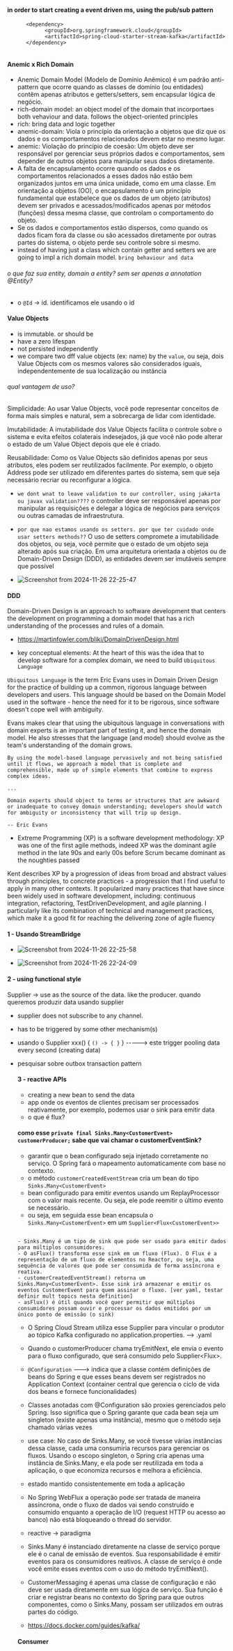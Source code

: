 #### in order to start creating a event driven ms, using the pub/sub pattern

```
      <dependency>
            <groupId>org.springframework.cloud</groupId>
            <artifactId>spring-cloud-starter-stream-kafka</artifactId>
      </dependency>
        
```

#### Anemic x Rich Domain

- Anemic Domain Model (Modelo de Domínio Anêmico) é um padrão anti-pattern que ocorre quando as classes de domínio (ou entidades) contêm apenas atributos e getters/setters, sem encapsular lógica de negócio. 
- rich-domain model: an object model of the domain that incorportaes both vehaviour and data. follows the object-oriented principles
- rich: bring data and logic together
- anemic-domain: Viola o princípio da orientação a objetos que diz que os dados e os comportamentos relacionados devem estar no mesmo lugar.
- anemic: Violação do princípio de coesão: Um objeto deve ser responsável por gerenciar seus próprios dados e comportamentos, sem depender de outros objetos para manipular seus dados diretamente.
- A falta de encapsulamento ocorre quando os dados e os comportamentos relacionados a esses dados não estão bem organizados juntos em uma única unidade, como em uma classe. Em orientação a objetos (OO), o encapsulamento é um princípio fundamental que estabelece que os dados de um objeto (atributos) devem ser privados e acessados/modificados apenas por métodos (funções) dessa mesma classe, que controlam o comportamento do objeto.
- Se os dados e comportamentos estão dispersos, como quando os dados ficam fora da classe ou são acessados diretamente por outras partes do sistema, o objeto perde seu controle sobre si mesmo.
- instead of having just a class which contain getter and setters we are going to impl a rich domain model. `bring behaviour and data`


###### o que faz sua entity, domain a entity? sem ser apenas a annotation @Entity?

- o `@Id` -> id. identificamos ele usando o id

#### Value Objects

- is immutable. or should be
- have a zero lifespan
- not persisted independently
- we compare two dff value objects (ex: name) by the `value`, ou seja, dois Value Objects com os mesmos valores são considerados iguais, independentemente de sua localização ou instância

###### qual vantagem de uso?

Simplicidade: Ao usar Value Objects, você pode representar conceitos de forma mais simples e natural, sem a sobrecarga de lidar com identidade.

Imutabilidade: A imutabilidade dos Value Objects facilita o controle sobre o sistema e evita efeitos colaterais indesejados, já que você não pode alterar o estado de um Value Object depois que ele é criado.

Reusabilidade: Como os Value Objects são definidos apenas por seus atributos, eles podem ser reutilizados facilmente. Por exemplo, o objeto Address pode ser utilizado em diferentes partes do sistema, sem que seja necessário recriar ou reconfigurar a lógica.


- `we dont wnat to leave validation to our controller, using jakarta ou javax validation????` o controller deve ser responsável apenas por manipular as requisições e delegar a lógica de negócios para serviços ou outras camadas de infraestrutura.
- `por que nao estamos usando os setters. por que ter cuidado onde usar setters methods??` O uso de setters compromete a imutabilidade dos objetos, ou seja, você permite que o estado de um objeto seja alterado após sua criação. Em uma arquitetura orientada a objetos ou de Domain-Driven Design (DDD), as entidades devem ser imutáveis sempre que possível



- ![Screenshot from 2024-11-26 22-25-47](https://github.com/user-attachments/assets/4c906370-8278-4f07-bc61-4138ca017185)


#### DDD

Domain-Driven Design is an approach to software development that centers the development on programming a domain model that has a rich understanding of the processes and rules of a domain.

- https://martinfowler.com/bliki/DomainDrivenDesign.html

- key conceptual elements: At the heart of this was the idea that to develop software for a complex domain, we need to build `Ubiquitous Language`

`Ubiquitous Language` is the term Eric Evans uses in Domain Driven Design for the practice of building up a common, rigorous language between developers and users. This language should be based on the Domain Model used in the software - hence the need for it to be rigorous, since software doesn't cope well with ambiguity.

Evans makes clear that using the ubiquitous language in conversations with domain experts is an important part of testing it, and hence the domain model. He also stresses that the language (and model) should evolve as the team's understanding of the domain grows.


    By using the model-based language pervasively and not being satisfied until it flows, we approach a model that is complete and comprehensible, made up of simple elements that combine to express complex ideas.

    ...

    Domain experts should object to terms or structures that are awkward or inadequate to convey domain understanding; developers should watch for ambiguity or inconsistency that will trip up design.

    -- Eric Evans

- Extreme Programming (XP) is a software development methodology:  XP was one of the first agile methods, indeed XP was the dominant agile method in the late 90s and early 00s before Scrum became dominant as the noughties passed

Kent describes XP by a progression of ideas from broad and abstract values through principles, to concrete practices - a progression that I find useful to apply in many other contexts. It popularized many practices that have since been widely used in software development, including: continuous integration, refactoring, TestDrivenDevelopment, and agile planning. I particularly like its combination of technical and management practices, which make it a good fit for reaching the delivering zone of agile fluency


#### 1 - Usando StreamBridge

- ![Screenshot from 2024-11-26 22-25-58](https://github.com/user-attachments/assets/576e24a8-8cc4-4d13-b892-fab424acf1a9)

- ![Screenshot from 2024-11-26 22-24-09](https://github.com/user-attachments/assets/4ea9f685-ca44-4cc6-a985-8c3e8ab5aac1)

#### 2 - using functional style

Supplier -> use as the source of the data. like the producer. quando queremos produzir data usando supplier
- supplier does not subscribe to any channel.
- has to be triggered by some other mechanism(s)
- usando o Supplier<Object> xxx() { `() -> { }` }   -----> este trigger pooling data every second (creating data)

- pesquisar sobre outbox transaction pattern 


#### 3 - reactive APIs

- creating a new bean to send the data
- app onde os eventos de clientes precisam ser processados reativamente, por exemplo, podemos usar o sink para emitir data
- o que é flux? 

#### como esse `private final Sinks.Many<CustomerEvent> customerProducer;` sabe que vai chamar o customerEventSink?

- garantir que o bean configurado seja injetado corretamente no serviço. O Spring fará o mapeamento automaticamente com base no contexto.
- o método `customerCreatedEventStream` cria um bean do tipo `Sinks.Many<CustomerEvent>`
- bean configurado para emitir eventos usando um ReplayProcessor com o valor mais recente. Ou seja, ele pode reemitir o último evento se necessário.
- ou seja, em seguida esse bean encapsula o `Sinks.Many<CustomerEvent>` em um `Supplier<Flux<CustomerEvent>>`

```

- Sinks.Many é um tipo de sink que pode ser usado para emitir dados para múltiplos consumidores.
- O asFlux() transforma esse sink em um fluxo (Flux). O Flux é a representação de um fluxo de elementos no Reactor, ou seja, uma sequência de valores que pode ser consumida de forma assíncrona e reativa.
- customerCreatedEventStream() retorna um Sinks.Many<CustomerEvent>. Esse sink irá armazenar e emitir os eventos CustomerEvent para quem assinar o fluxo. [ver yaml, testar definir mult topics nesta definition]
- asFlux() é útil quando você quer permitir que múltiplos consumidores possam ouvir e processar os dados emitidos por um único ponto de emissão (o sink)

```

- O Spring Cloud Stream utiliza esse Supplier para vincular o produtor ao tópico Kafka configurado no application.properties. --> .yaml
- Quando o customerProducer chama tryEmitNext, ele envia o evento para o fluxo configurado, que será consumido pelo Supplier<Flux<CustomerEvent>>.
- `@Configuration` --->  indica que a classe contém definições de beans do Spring e que esses beans devem ser registrados no Application Context (container central que gerencia o ciclo de vida dos beans e fornece funcionalidades)
- Classes anotadas com @Configuration são proxies gerenciados pelo Spring. Isso significa que o Spring garante que cada bean seja um singleton (existe apenas uma instância), mesmo que o método seja chamado várias vezes
- use case: No caso de Sinks.Many<CustomerEvent>, se você tivesse várias instâncias dessa classe, cada uma consumiria recursos para gerenciar os fluxos. Usando o escopo singleton, o Spring cria apenas uma instância de Sinks.Many<CustomerEvent>, e ela pode ser reutilizada em toda a aplicação, o que economiza recursos e melhora a eficiência.
- estado mantido consistentemente em toda a aplicação
- No Spring WebFlux a operação pode ser tratada de maneira assíncrona, onde o fluxo de dados vai sendo construído e consumido enquanto a operação de I/O (request HTTP ou acesso ao banco) não está bloqueando o thread do servidor.
- reactive -> paradigma
- Sinks.Many<CustomerEvent> é instanciado diretamente na classe de serviço porque ele é o canal de emissão de eventos. Sua responsabilidade é emitir eventos para os consumidores reativos. A classe de serviço é onde você emite esses eventos com o uso do método tryEmitNext().
- CustomerMessaging é apenas uma classe de configuração e não deve ser usada diretamente em sua lógica de serviço. Sua função é criar e registrar beans no contexto do Spring para que outros componentes, como o Sinks.Many<CustomerEvent>, possam ser utilizados em outras partes do código.

- https://docs.docker.com/guides/kafka/


#### Consumer